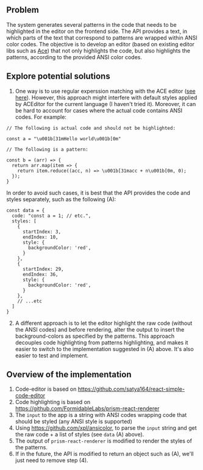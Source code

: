 ## Problem

The system generates several patterns in the code that needs to be highlighted in the editor on the frontend side. The API provides a text, in which parts of the text that correspond to patterns are wrapped within ANSI color codes. The objective is to develop an editor (based on existing editor libs such as [Ace](https://ace.c9.io/)) that not only highlights the code, but also highlights the patterns, according to the provided ANSI color codes.

## Explore potential solutions

1. One way is to use regular experssion matching with the ACE editor ([see here](https://github.com/ajaxorg/ace/wiki/Creating-or-Extending-an-Edit-Mode#extending-the-highlighter)). However, this approach might interfere with default styles applied by ACEditor for the current language (I haven't tried it). Moreover, it can be hard to account for cases where the actual code contains ANSI codes. For example:

```
// The following is actual code and should not be highlighted:

const a = "\u001b[31mHello world\u001b[0m"

// The following is a pattern:

const b = (arr) => {
  return arr.map(item => {
    return item.reduce((acc, n) => \u001b[31macc + n\u001b[0m, 0);
  });
}
```

In order to avoid such cases, it is best that the API provides the code and styles separately, such as the following (A):

```
const data = {
  code: "const a = 1; // etc.",
  styles: [
    {
      startIndex: 3,
      endIndex: 10,
      style: {
        backgroundColor: 'red',
      }
    },
    {
      startIndex: 29,
      endIndex: 36,
      style: {
        backgroundColor: 'red',
      }
    },
    // ...etc
  ]
}
```


2. A different approach is to let the editor highlight the raw code (without the ANSI codes) and before rendering, alter the output to insert the background-colors as specified by the patterns. This approach decouples code highlighting from patterns highlighting, and makes it easier to switch to the implementation suggested in (A) above. It's also easier to test and implement.

## Overview of the implementation

1. Code-editor is based on https://github.com/satya164/react-simple-code-editor
2. Code highlighting is based on https://github.com/FormidableLabs/prism-react-renderer
3. The `input` to the app is a string with ANSI codes wrapping code that should be styled (any ANSI style is supported)
4. Using https://github.com/xpl/ansicolor, to parse the `input` string and get the raw code + a list of styles (see `data` (A) above).
5. The output of `prism-react-renderer` is modified to render the styles of the patterns.
6. If in the future, the API is modified to return an object such as (A), we'll just need to remove step (4).
